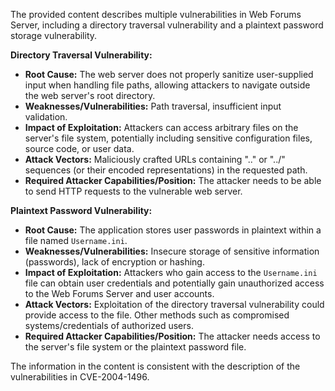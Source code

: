 The provided content describes multiple vulnerabilities in Web Forums Server, including a directory traversal vulnerability and a plaintext password storage vulnerability.

**Directory Traversal Vulnerability:**

*   **Root Cause:** The web server does not properly sanitize user-supplied input when handling file paths, allowing attackers to navigate outside the web server's root directory.
*   **Weaknesses/Vulnerabilities:** Path traversal, insufficient input validation.
*   **Impact of Exploitation:** Attackers can access arbitrary files on the server's file system, potentially including sensitive configuration files, source code, or user data.
*   **Attack Vectors:** Maliciously crafted URLs containing "..\" or "../" sequences (or their encoded representations) in the requested path.
*   **Required Attacker Capabilities/Position:** The attacker needs to be able to send HTTP requests to the vulnerable web server.

**Plaintext Password Vulnerability:**

*   **Root Cause:** The application stores user passwords in plaintext within a file named `Username.ini`.
*   **Weaknesses/Vulnerabilities:**  Insecure storage of sensitive information (passwords), lack of encryption or hashing.
*   **Impact of Exploitation:** Attackers who gain access to the `Username.ini` file can obtain user credentials and potentially gain unauthorized access to the Web Forums Server and user accounts.
*  **Attack Vectors:** Exploitation of the directory traversal vulnerability could provide access to the file. Other methods such as compromised systems/credentials of authorized users.
*   **Required Attacker Capabilities/Position:** The attacker needs access to the server's file system or the plaintext password file.

The information in the content is consistent with the description of the vulnerabilities in CVE-2004-1496.